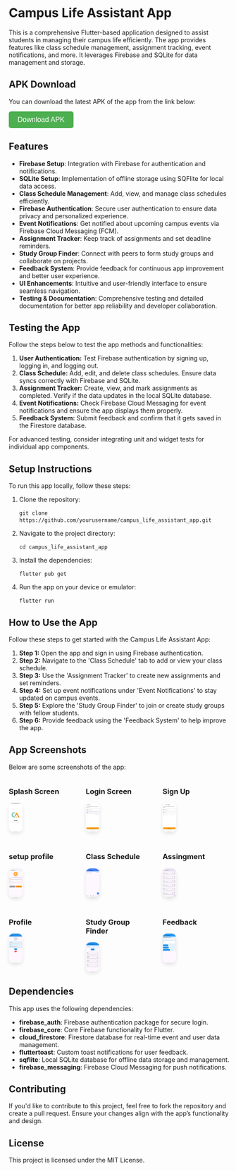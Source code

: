 <body>

  <h1>Campus Life Assistant App</h1>
  <p>This is a comprehensive Flutter-based application designed to assist students in managing their campus life efficiently. The app provides features like class schedule management, assignment tracking, event notifications, and more. It leverages Firebase and SQLite for data management and storage.</p>
 <h2>APK Download</h2>
  <p>You can download the latest APK of the app from the link below:</p>
  <a href="App APK/app-release.apk" download>
    <button style="background-color: #4CAF50; color: white; padding: 10px 20px; border: none; border-radius: 5px; cursor: pointer; font-size: 16px;">
      Download APK
    </button>
  </a>
  <h2>Features</h2>
  <ul>
    <li><strong>Firebase Setup</strong>: Integration with Firebase for authentication and notifications.</li>
    <li><strong>SQLite Setup</strong>: Implementation of offline storage using SQFlite for local data access.</li>
    <li><strong>Class Schedule Management</strong>: Add, view, and manage class schedules efficiently.</li>
    <li><strong>Firebase Authentication</strong>: Secure user authentication to ensure data privacy and personalized experience.</li>
    <li><strong>Event Notifications</strong>: Get notified about upcoming campus events via Firebase Cloud Messaging (FCM).</li>
    <li><strong>Assignment Tracker</strong>: Keep track of assignments and set deadline reminders.</li>
    <li><strong>Study Group Finder</strong>: Connect with peers to form study groups and collaborate on projects.</li>
    <li><strong>Feedback System</strong>: Provide feedback for continuous app improvement and better user experience.</li>
    <li><strong>UI Enhancements</strong>: Intuitive and user-friendly interface to ensure seamless navigation.</li>
    <li><strong>Testing & Documentation</strong>: Comprehensive testing and detailed documentation for better app reliability and developer collaboration.</li>
  </ul>

  <h2>Testing the App</h2>
  <p>Follow the steps below to test the app methods and functionalities:</p>
  <ol>
    <li><strong>User Authentication:</strong> Test Firebase authentication by signing up, logging in, and logging out.</li>
    <li><strong>Class Schedule:</strong> Add, edit, and delete class schedules. Ensure data syncs correctly with Firebase and SQLite.</li>
    <li><strong>Assignment Tracker:</strong> Create, view, and mark assignments as completed. Verify if the data updates in the local SQLite database.</li>
    <li><strong>Event Notifications:</strong> Check Firebase Cloud Messaging for event notifications and ensure the app displays them properly.</li>
    <li><strong>Feedback System:</strong> Submit feedback and confirm that it gets saved in the Firestore database.</li>
  </ol>
  <p>For advanced testing, consider integrating unit and widget tests for individual app components.</p>

  <h2>Setup Instructions</h2>
  <p>To run this app locally, follow these steps:</p>
  <ol>
    <li>Clone the repository:</li>
    <pre><code>git clone https://github.com/yourusername/campus_life_assistant_app.git</code></pre>
    <li>Navigate to the project directory:</li>
    <pre><code>cd campus_life_assistant_app</code></pre>
    <li>Install the dependencies:</li>
    <pre><code>flutter pub get</code></pre>
    <li>Run the app on your device or emulator:</li>
    <pre><code>flutter run</code></pre>
  </ol>

  <h2>How to Use the App</h2>
  <p>Follow these steps to get started with the Campus Life Assistant App:</p>
  <ol>
    <li><strong>Step 1:</strong> Open the app and sign in using Firebase authentication.</li>
    <li><strong>Step 2:</strong> Navigate to the 'Class Schedule' tab to add or view your class schedule.</li>
    <li><strong>Step 3:</strong> Use the 'Assignment Tracker' to create new assignments and set reminders.</li>
    <li><strong>Step 4:</strong> Set up event notifications under 'Event Notifications' to stay updated on campus events.</li>
    <li><strong>Step 5:</strong> Explore the 'Study Group Finder' to join or create study groups with fellow students.</li>
    <li><strong>Step 6:</strong> Provide feedback using the 'Feedback System' to help improve the app.</li>
  </ol>

  <h2>App Screenshots</h2>
  <p>Below are some screenshots of the app:</p>
  <div class="screenshot-section" style="display: flex; flex-wrap: wrap; gap: 20px;">
    <div class="screenshot" style="flex: 1 1 calc(33.33% - 20px);">
      <h3>Splash Screen</h3>
      <img src="screenshots/splash.jpg" alt="Splash Screen" style="width: 20%; border-radius: 10px; box-shadow: 0px 4px 8px rgba(0, 0, 0, 0.1);">
    </div>
    <div class="screenshot" style="flex: 1 1 calc(33.33% - 20px);">
      <h3>Login Screen</h3>
      <img src="screenshots/login.jpg" alt="Login Screen" style="width: 20%; border-radius: 10px; box-shadow: 0px 4px 8px rgba(0, 0, 0, 0.1);">
    </div>
    <div class="screenshot" style="flex: 1 1 calc(33.33% - 20px);">
      <h3>Sign Up</h3>
      <img src="screenshots/signup.jpg" alt="Sign Up" style="width: 20%; border-radius: 10px; box-shadow: 0px 4px 8px rgba(0, 0, 0, 0.1);">
    </div>
    <div class="screenshot" style="flex: 1 1 calc(33.33% - 20px);">
      <h3>setup profile</h3>
      <img src="screenshots/setupprofile.jpg" alt="setup profile" style="width: 20%; border-radius: 10px; box-shadow: 0px 4px 8px rgba(0, 0, 0, 0.1);">
    </div>
    <div class="screenshot" style="flex: 1 1 calc(33.33% - 20px);">
      <h3>Class Schedule</h3>
      <img src="screenshots/class_schedule.jpg" alt="Class Schedule" style="width: 20%; border-radius: 10px; box-shadow: 0px 4px 8px rgba(0, 0, 0, 0.1);">
    </div>
    <div class="screenshot" style="flex: 1 1 calc(33.33% - 20px);">
      <h3>Assingment</h3>
      <img src="screenshots/assignment.jpg" alt="Assingment" style="width: 20%; border-radius: 10px; box-shadow: 0px 4px 8px rgba(0, 0, 0, 0.1);">
    </div>
     <div class="screenshot" style="flex: 1 1 calc(33.33% - 20px);">
      <h3>Profile</h3>
      <img src="screenshots/profile.jpg" alt="Profile" style="width: 20%; border-radius: 10px; box-shadow: 0px 4px 8px rgba(0, 0, 0, 0.1);">
    </div>
    <div class="screenshot" style="flex: 1 1 calc(33.33% - 20px);">
      <h3>Study Group Finder</h3>
      <img src="screenshots/study_group.jpg" alt="Study Group Finder" style="width: 20%; border-radius: 10px; box-shadow: 0px 4px 8px rgba(0, 0, 0, 0.1);">
    </div>
     <div class="screenshot" style="flex: 1 1 calc(33.33% - 20px);">
      <h3>Feedback</h3>
      <img src="screenshots/feedback.jpg" alt="Feedback" style="width: 20%; border-radius: 10px; box-shadow: 0px 4px 8px rgba(0, 0, 0, 0.1);">
    </div>
  </div>

  <h2>Dependencies</h2>
  <p>This app uses the following dependencies:</p>
  <ul>
    <li><b>firebase_auth</b>: Firebase authentication package for secure login.</li>
    <li><b>firebase_core</b>: Core Firebase functionality for Flutter.</li>
    <li><b>cloud_firestore</b>: Firestore database for real-time event and user data management.</li>
    <li><b>fluttertoast</b>: Custom toast notifications for user feedback.</li>
    <li><b>sqflite</b>: Local SQLite database for offline data storage and management.</li>
    <li><b>firebase_messaging</b>: Firebase Cloud Messaging for push notifications.</li>
  </ul>

  <h2>Contributing</h2>
  <p>If you'd like to contribute to this project, feel free to fork the repository and create a pull request. Ensure your changes align with the app’s functionality and design.</p>

  <h2>License</h2>
  <p>This project is licensed under the MIT License.</p>

</body>
